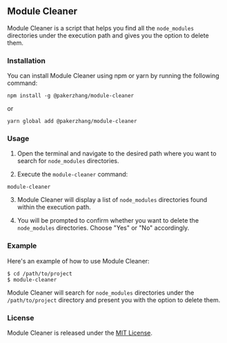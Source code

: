 ## Module Cleaner

Module Cleaner is a script that helps you find all the `node_modules` directories under the execution path and gives you the option to delete them.

### Installation

You can install Module Cleaner using npm or yarn by running the following command:

```shell
npm install -g @pakerzhang/module-cleaner
```

or

```shell
yarn global add @pakerzhang/module-cleaner
```

### Usage

1. Open the terminal and navigate to the desired path where you want to search for `node_modules` directories.

2. Execute the `module-cleaner` command:

```shell
module-cleaner
```

3. Module Cleaner will display a list of `node_modules` directories found within the execution path.

4. You will be prompted to confirm whether you want to delete the `node_modules` directories. Choose "Yes" or "No" accordingly.

### Example

Here's an example of how to use Module Cleaner:

```shell
$ cd /path/to/project
$ module-cleaner
```

Module Cleaner will search for `node_modules` directories under the `/path/to/project` directory and present you with the option to delete them.

### License

Module Cleaner is released under the [MIT License](https://opensource.org/licenses/MIT).
